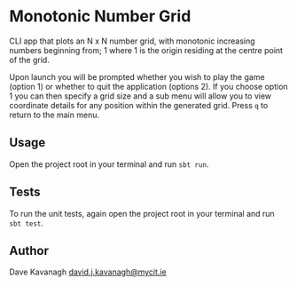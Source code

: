 # Monotonic Number Grid

CLI app that plots an N x N number grid, with monotonic increasing numbers beginning from; 1 where 1 is the origin residing at the centre point of the grid.

Upon launch you will be prompted whether you wish to play the game (option 1) or whether to quit the application (options 2). If you choose option 1 you can then specify a grid size and a sub menu will allow you to view coordinate details for any position within the generated grid. Press `q` to return to the main menu.  

## Usage
Open the project root in your terminal and run `sbt run`.

## Tests
To run the unit tests, again open the project root in your terminal and run `sbt test`.

## Author
Dave Kavanagh
david.j.kavanagh@mycit.ie
